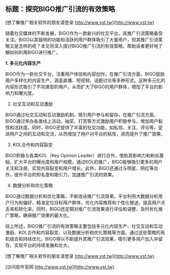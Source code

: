 ## **标题：探究BIGO推广引流的有效策略**

[想了解推广相关软件的朋友请登录 http://www.vst.tw](http://www.vst.tw)

随着社交媒体的不断发展，BIGO作为一款新兴的社交平台，其推广引流策略备受关注。BIGO以其独特的功能和活跃的用户群体吸引了大量用户，但其推广引流策略又是怎样的呢？本文将深入探讨BIGO推广引流的有效策略，帮助读者更好地了解如何利用BIGO进行推广。

**1. 多元化内容生产**

BIGO作为一款社交平台，注重用户体验和内容创作。在推广引流方面，BIGO鼓励用户多样化的内容生产，涵盖直播、短视频、话题讨论等多种形式。这种多元化的内容形式吸引了不同类型的用户，从而扩大了BIGO的用户群体，增加了平台的影响力和曝光度。

2. 社交互动和互动激励

BIGO通过社交互动和互动激励机制，吸引用户参与和留存。在推广引流方面，BIGO通过举办各类线上活动、抽奖、打赏等方式激励用户积极参与，增加用户黏性和活跃度。同时，BIGO还提供了丰富的社交功能，如私信、关注、评论等，促进用户之间的互动和交流，从而增加了用户对平台的粘性，进而提升了推广效果。

3. KOL合作和内容裂变

BIGO积极与各类KOL（Key Opinion Leader）进行合作，借助其影响力和粉丝基础，扩大平台的曝光度和用户规模。通过KOL的推广，BIGO能够吸引更多的用户关注和注册，实现内容裂变和用户增长。此外，BIGO还通过与明星、网红等合作，提升平台的知名度和吸引力，加速推广引流的效果。

4. 数据分析和优化策略

BIGO通过数据分析和优化策略，不断改进推广引流效果。平台利用大数据分析用户行为和偏好，精准定位目标用户群体，优化内容推荐和个性化推送，提高用户点击率和转化率。同时，BIGO还定期对推广引流效果进行评估和调整，及时优化推广策略，确保推广效果的最大化。

综上所述，BIGO推广引流的有效策略主要包括多元化内容生产、社交互动和互动激励、KOL合作和内容裂变、以及数据分析和优化策略等方面。通过这些策略的有机结合和持续优化，BIGO得以不断提升其推广引流效果，吸引更多用户加入并留存，实现平台的持续发展和壮大。

[想了解推广相关软件的朋友请登录 http://www.vst.tw](http://www.vst.tw)


[访问软件官网 http://www.vst.tw](http://www.vst.tw)
